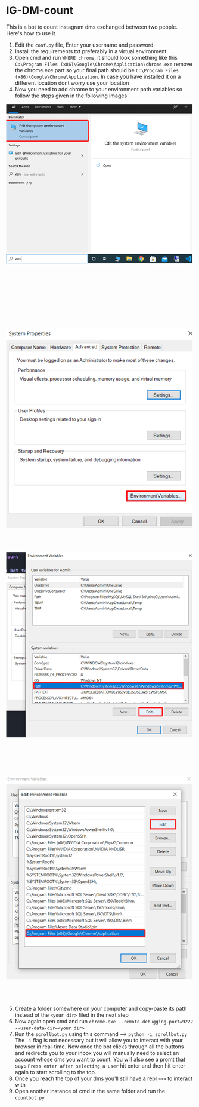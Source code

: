 # IG-DM-count

This is a bot to count instagram dms exchanged between two people. Here's how to use it  

1. Edit the `conf.py` file, Enter your username and password
2. Install the requirements.txt preferably in a virtual environment
3. Open cmd and run `WHERE chrome`, it should look something like this `C:\Program Files (x86)\Google\Chrome\Application\chrome.exe` 
remove the chrome.exe part so your final path should be `C:\Program Files (x86)\Google\Chrome\Application`. In case you have installed it on a different location dont worry use your location
4. Now you need to add chrome to your environment path variables so follow the steps given in the following images

<div style="width: 1000px; height: 600px;">
    <img src="media/1.png" alt="start menu image" width="50%">
</div>

<div style="width: 1000px; height: 600px;">
    <img src="media/2.png" width="50%">
</div>

<div style="width: 1000px; height: 600px;">
    <img src="media/3.png" width="50%">
</div>

<div style="width: 1000px; height: 600px;">
    <img src="media/4.png" width="50%">
</div>

5. Create a folder somewhere on your computer and copy-paste its path instead of the `<your dir>` filed in the next step
6. Now again open cmd and run `chrome.exe --remote-debugging-port=9222 --user-data-dir=<your dir>`
7. Run the `scrollbot.py` using this command --> `python -i scrollbot.py` The `-i` flag is not necessary but it will allow you to interact with your browser in real-time. Now once the bot clicks through all the buttons and redirects you to your inbox you will manually need to select an account whose dms you want to count. You will also see a promt that says `Press enter after selecting a user` hit enter and then hit enter again to start scrolling to the top.
8. Once you reach the top of your dms you'll still have a repl `>>>` to interact with
9. Open another instance of cmd in the same folder and run the `countbot.py`
